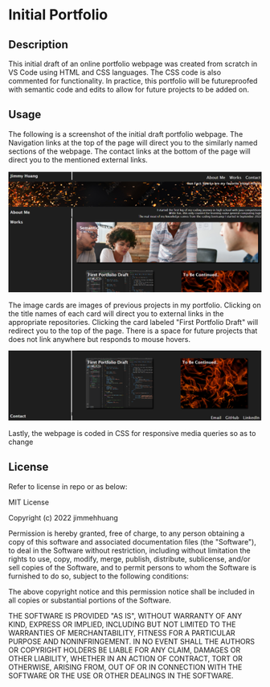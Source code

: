 # Initial Portfolio

## Description

This initial draft of an online portfolio webpage was created from scratch in VS Code using HTML and CSS languages. The CSS code is also commented for functionality. In practice, this portfolio will be futureproofed with semantic code and edits to allow for future projects to be added on.

## Usage

The following is a screenshot of the initial draft portfolio webpage. The Navigation links at the top of the page will direct you to the similarly named sections of the webpage. The contact links at the bottom of the page will direct you to the mentioned external links.

![Top of page](/assets/images/Screenshotpagetop.png)

The image cards are images of previous projects in my portfolio. Clicking on the title names of each card will direct you to external links in the appropriate repositories. Clicking the card labeled "First Portfolio Draft" will redirect you to the top of the page. There is a space for future projects that does not link anywhere but responds to mouse hovers.

![Bottom of page](/assets/images/Screenshotpagebottom.png)

Lastly, the webpage is coded in CSS for responsive media queries so as to change 

## License

Refer to license in repo or as below:

MIT License

Copyright (c) 2022 jimmehhuang

Permission is hereby granted, free of charge, to any person obtaining a copy of this software and associated documentation files (the "Software"), to deal in the Software without restriction, including without limitation the rights to use, copy, modify, merge, publish, distribute, sublicense, and/or sell copies of the Software, and to permit persons to whom the Software is furnished to do so, subject to the following conditions:

The above copyright notice and this permission notice shall be included in all copies or substantial portions of the Software.

THE SOFTWARE IS PROVIDED "AS IS", WITHOUT WARRANTY OF ANY KIND, EXPRESS OR IMPLIED, INCLUDING BUT NOT LIMITED TO THE WARRANTIES OF MERCHANTABILITY, FITNESS FOR A PARTICULAR PURPOSE AND NONINFRINGEMENT. IN NO EVENT SHALL THE AUTHORS OR COPYRIGHT HOLDERS BE LIABLE FOR ANY CLAIM, DAMAGES OR OTHER LIABILITY, WHETHER IN AN ACTION OF CONTRACT, TORT OR OTHERWISE, ARISING FROM, OUT OF OR IN CONNECTION WITH THE SOFTWARE OR THE USE OR OTHER DEALINGS IN THE SOFTWARE.
